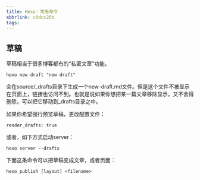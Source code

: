 ```yaml
---
title: Hexo：常用命令
abbrlink: c8dcc28b
tags:
---
```


## 草稿
草稿相当于很多博客都有的“私密文章”功能。

```
hexo new draft "new draft"
```
会在source/_drafts目录下生成一个new-draft.md文件。但是这个文件不被显示在页面上，链接也访问不到。也就是说如果你想把某一篇文章移除显示，又不舍得删除，可以把它移动到_drafts目录之中。

如果你希望强行预览草稿，更改配置文件：

```
render_drafts: true
```
或者，如下方式启动server：

```
hexo server --drafts
```
下面这条命令可以把草稿变成文章，或者页面：

```
hexo publish [layout] <filename>
```